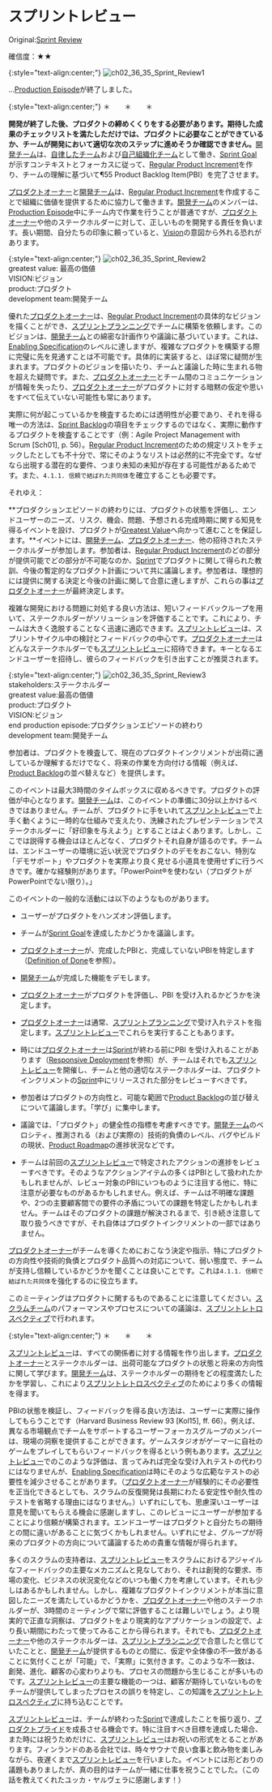 # スプリントレビュー

 Original:[Sprint Review](https://sites.google.com/a/scrumplop.org/published-patterns/value-stream/sprint-review)

確信度：★★

{:style="text-align:center;"}
![ch02_36_35_Sprint_Review1](Images/ch02_36_35_Sprint_Review1.png)<br>


...[Production Episode](https://sites.google.com/a/scrumplop.org/published-patterns/value-stream/production-episode)が終了しました。

{:style="text-align:center;"}
＊　　＊　　＊

**開発が終了した後、プロダクトの締めくくりをする必要があります。期待した成果のチェックリストを満たしただけでは、プロダクトに必要なことができているか、チームが開発において適切な次のステップに進めそうか確認できません。**[開発チーム](ch02_14_14_Development_Team.md)は、​[自律したチーム](ch02_16_16_Autonomous_Team.md)および[自己組織化チーム](ch02_17_17_Self_Organizing_Team.md)として働き、​[Sprint Goal](https://sites.google.com/a/scrumplop.org/published-patterns/value-stream/sprint-goal)が示すコンテキストとフォーカスに従って、[Regular Product Increment](https://sites.google.com/a/scrumplop.org/published-patterns/value-stream/regular-product-increment)を作り、チームの理解に基づいて¶55 Product Backlog Item(PBI）を完了させます。

[プロダクトオーナー](ch02_11_11_Product_Owner.md)と[開発チーム](ch02_14_14_Development_Team.md)は、[Regular Product Increment](https://sites.google.com/a/scrumplop.org/published-patterns/value-stream/regular-product-increment)を作成することで組織に価値を提供するために協力して働きます。[開発チーム](ch02_14_14_Development_Team.md)のメンバーは、[Production Episode](https://sites.google.com/a/scrumplop.org/published-patterns/value-stream/production-episode)中にチーム内で作業を行うことが普通ですが、[プロダクトオーナー](ch02_11_11_Product_Owner.md)や他のステークホルダーに対して、正しいものを開発する責任を負います。長い期間、自分たちの印象に頼っていると、[Vision](https://sites.google.com/a/scrumplop.org/published-patterns/value-stream/vision)​の意図から外れる恐れがあります。

{:style="text-align:center;"}
![ch02_36_35_Sprint_Review2](Images/ch02_36_35_Sprint_Review2.png)<br>
greatest value: 最高の価値<br>VISION:ビジョン<br>product:プロダクト<br>development team:開発チーム

優れた[プロダクトオーナー](ch02_11_11_Product_Owner.md)は、[Regular Product Increment](https://sites.google.com/a/scrumplop.org/published-patterns/value-stream/regular-product-increment)の具体的なビジョンを描くことができ、[スプリントプランニング](ch02_25_24_Sprint_Planning.md)でチームに構築を依頼します。このビジョンは、[開発チーム](ch02_14_14_Development_Team.md)との綿密な計画作りや議論に基づいています。これは、[Enabling Specification](https://sites.google.com/a/scrumplop.org/published-patterns/value-stream/product-backlog/enabling-specification)のレベルに達しますが、複雑なプロダクトを構築する際に完璧に先を見通すことは不可能です。具体的に実装すると、ほぼ常に疑問が生まれます。プロダクトのビジョンを描いたり、チームと議論した時に生まれる物を超えた疑問です。また、[プロダクトオーナー](ch02_11_11_Product_Owner.md)とチーム間のコミュニケーションが情報を失ったり、[プロダクトオーナー](ch02_11_11_Product_Owner.md)がプロダクトに対する暗黙の仮定や思いをすべて伝えていない可能性も常にあります。

実際に何が起こっているかを検査するためには透明性が必要であり、それを得る唯一の方法は、[Sprint Backlog](https://sites.google.com/a/scrumplop.org/published-patterns/value-stream/sprint-backlog)の項目をチェックするのではなく、実際に動作するプロダクトを検査することです（例：Agile Project Management with Scrum [Sch01], p. 56）。[Regular Product Increment](https://sites.google.com/a/scrumplop.org/published-patterns/value-stream/regular-product-increment)のための規定リストをチェックしたとしても不十分で、常にそのようなリストは必然的に不完全です。なぜなら出現する潜在的な要件、つまり未知の未知が存在する可能性があるためです。また、`4.1.1. 信頼で結ばれた共同体`を確立することも必要です。

それゆえ：

**プロダクションエピソードの終わりには、プロダクトの状態を評価し、エンドユーザーのニーズ、リスク、機会、問題、予想される完成時期に関する知見を得るイベントを設け、プロダクトが[Greatest Value](https://sites.google.com/a/scrumplop.org/published-patterns/value-stream/greatest-value)へ向かって進むことを保証します。**イベントには、[開発チーム](ch02_14_14_Development_Team.md)、[プロダクトオーナー](ch02_11_11_Product_Owner.md)、他の招待されたステークホルダーが参加します。参加者は、[Regular Product Increment](https://sites.google.com/a/scrumplop.org/published-patterns/value-stream/regular-product-increment)のどの部分が提供可能でどの部分が不可能なのか、​[Sprint](https://sites.google.com/a/scrumplop.org/published-patterns/value-stream/sprint)でプロダクトに関して得られた教訓、今後の暫定的なプロダクト計画について共に議論します。参加者は、理想的には提供に関する決定と今後の計画に関して合意に達しますが、これらの事は[プロダクトオーナー](ch02_11_11_Product_Owner.md)が最終決定します。

複雑な開発における問題に対処する良い方法は、短いフィードバックループを用いて、ステークホルダーがソリューションを評価することです。これにより、チームは大きく逸脱することなく迅速に適応できます。[スプリントレビュー](ch02_36_35_Sprint_Review.md)は、スプリントサイクル中の検討とフィードバックの中心です。[プロダクトオーナー](ch02_11_11_Product_Owner.md)はどんなステークホルダーでも[スプリントレビュー](ch02_36_35_Sprint_Review.md)に招待できます。キーとなるエンドユーザーを招待し、彼らのフィードバックを引き出すことが推奨されます。

{:style="text-align:center;"}
![ch02_36_35_Sprint_Review3](Images/ch02_36_35_Sprint_Review3.png)<br>
stakeholders:ステークホルダー<br>greatest value:最高の価値<br>product:プロダクト<br>VISION:ビジョン<br>end production episode:プロダクションエピソードの終わり<br>development team:開発チーム

参加者は、プロダクトを検査して、現在のプロダクトインクリメントが出荷に適しているか理解するだけでなく、将来の作業を方向付ける情報（例えば、[Product Backlog](https://sites.google.com/a/scrumplop.org/published-patterns/value-stream/product-backlog)の並べ替えなど）を提供します。

このイベントは最大3時間のタイムボックスに収めるべきです。プロダクトの評価が中心となります。[開発チーム](ch02_14_14_Development_Team.md)は、このイベントの準備に30分以上かけるべきではありません。チームが、プロダクトに手をいれて[スプリントレビュー](ch02_36_35_Sprint_Review.md)で上手く動くように一時的な仕組みで支えたり、洗練されたプレゼンテーションでステークホルダーに「好印象を与えよう」とすることはよくあります。しかし、ここでは説得する機会はほとんどなく、プロダクトそれ自身が語るのです。チームは、エンドユーザーの環境に近い状況でプロダクトのデモをおこない、特別な「デモサポート」やプロダクトを実際より良く見せる小道具を使用せずに行うべきです。確かな経験則があります。「PowerPoint®を使わない（プロダクトがPowerPointでない限り）。」

このイベントの一般的な活動には以下のようなものがあります。

* ユーザーがプロダクトをハンズオン評価します。

* チームが[Sprint Goal](https://sites.google.com/a/scrumplop.org/published-patterns/value-stream/sprint-goal)を達成したかどうかを議論します。

* [プロダクトオーナー](ch02_11_11_Product_Owner.md)が、完成したPBIと、完成していないPBIを特定します（[Definition of Done](https://sites.google.com/a/scrumplop.org/published-patterns/value-stream/definition-of-done)を参照）。

* [開発チーム](ch02_14_14_Development_Team.md)が完成した機能をデモします。

* [プロダクトオーナー](ch02_11_11_Product_Owner.md)がプロダクトを評価し、PBI を受け入れるかどうかを決定します。

* [プロダクトオーナー](ch02_11_11_Product_Owner.md)は通常、[スプリントプランニング](ch02_25_24_Sprint_Planning.md)で受け入れテストを指定します。[スプリントレビュー](ch02_36_35_Sprint_Review.md)でこれらを実行することもあります。

* 時には[プロダクトオーナー](ch02_11_11_Product_Owner.md)は[Sprint](https://sites.google.com/a/scrumplop.org/published-patterns/value-stream/sprint)が終わる前にPBI を受け入れることがあります（[Responsive Deployment](https://sites.google.com/a/scrumplop.org/published-patterns/value-stream/responsive-deployment)​を参照）が、チームはそれでも[スプリントレビュー](ch02_36_35_Sprint_Review.md)を開催し、チームと他の適切なステークホルダーは、プロダクトインクリメントの[Sprint](https://sites.google.com/a/scrumplop.org/published-patterns/value-stream/sprint)中にリリースされた部分をレビューすべきです。

* 参加者はプロダクトの方向性と、可能な範囲で[Product Backlog](https://sites.google.com/a/scrumplop.org/published-patterns/value-stream/product-backlog)の並び替えについて議論します。「学び」に集中します。

* 議論では、「プロダクト」の健全性の指標を考慮すべきです。[開発チーム](ch02_14_14_Development_Team.md)のベロシティ、推測される（および実際の）技術的負債のレベル、バグやビルドの現状、[Product Roadmap](https://sites.google.com/a/scrumplop.org/published-patterns/value-stream/release-plan/product-roadmap)の進捗状況などです。

* チームは前回の[スプリントレビュー](ch02_36_35_Sprint_Review.md)で特定されたアクションの進捗をレビューすべきです。そのようなアクションアイテムの多くはPBIとして扱われたかもしれませんが、レビュー対象のPBIにいつものように注目する他に、特に注意が必要なものがあるかもしれません。例えば、チームは不明確な課題や、2つの主要顧客間での要件の矛盾についての課題を特定したかもしれません。チームはそのプロダクトの課題が解決されるまで、引き続き注意して取り扱うべきですが、それ自体はプロダクトインクリメントの一部ではありません。

[プロダクトオーナー](ch02_11_11_Product_Owner.md)がチームを導くためにおこなう決定や指示、特にプロダクトの方向性や技術的負債とプロダクト品質への対応について、弱い態度で、チームが支持し信頼しているかどうかを聞くことは良いことです。これは`4.1.1. 信頼で結ばれた共同体`を強化するのに役立ちます。

このミーティングはプロダクトに関するものであることに注意してください。[スクラムチーム](ch02_07_7_Scrum_Team.md)のパフォーマンスやプロセスについての議論は、[スプリントレトロスペクティブ](ch02_37_36_Sprint_Retrospective.md)​で行われます。

{:style="text-align:center;"}
＊　　＊　　＊

[スプリントレビュー](ch02_36_35_Sprint_Review.md)は、すべての関係者に対する情報を作り出します。[プロダクトオーナー](ch02_11_11_Product_Owner.md)とステークホルダーは、出荷可能なプロダクトの状態と将来の方向性に関して学びます。[開発チーム](ch02_14_14_Development_Team.md)は、ステークホルダーの期待をどの程度満たしたかを学習し、これにより[スプリントレトロスペクティブ](ch02_37_36_Sprint_Retrospective.md)のためにより多くの情報を得ます。

PBIの状態を検証し、フィードバックを得る良い方法は、ユーザーに実際に操作してもらうことです（Harvard Business Review 93 [Kol15], ff. 66）。例えば、異なる市場観点でチームをサポートするユーザーフォーカスグループのメンバーは、現場の洞察を提供することができます。ゲームスタジオがゲーマーに自社のゲームをプレイしてもらいフィードバックを得るという例もあります。[スプリントレビュー](ch02_36_35_Sprint_Review.md)でのこのような評価は、言ってみれば完全な受け入れテストの代わりにはなりませんが、[Enabling Specification](https://sites.google.com/a/scrumplop.org/published-patterns/value-stream/product-backlog/enabling-specification)は時にそのような広範なテストの必要性を減少させることがあります。（[プロダクトオーナー](ch02_11_11_Product_Owner.md)が経験的にその必要性を正当化できるとしても、スクラムの反復開発は長期にわたる安定性や耐久性のテストを省略する理由にはなりません。）いずれにしても、思慮深いユーザーは意見を聞いてもらえる機会に感謝しますし、このレビューにユーザーが参加することにより信頼が構築されます。エンドユーザーはプロダクトと自分たちの期待との間に違いがあることに気づくかもしれません。いずれにせよ、グループが将来のプロダクトの方向について議論するための貴重な情報が得られます。

多くのスクラムの支持者は、[スプリントレビュー](ch02_36_35_Sprint_Review.md)をスクラムにおけるアジャイルなフィードバックの主要なメカニズムと見なしており、それは創発的な要求、市場の変化、ビジネスの状況変化などのいつも働く力を考慮しています。それも少しはあるかもしれません。しかし、複雑なプロダクトインクリメントが本当に意図したニーズを満たしているかどうかを、[プロダクトオーナー](ch02_11_11_Product_Owner.md)や他のステークホルダーが、3時間のミーティングで常に評価することは難しいでしょう。より現実的で正直な洞察は、プロダクトをより現実的なアプリケーションの設定で、より長い期間にわたって使ってみることから得られます。それでも、[プロダクトオーナー](ch02_11_11_Product_Owner.md)や他のステークホルダーは、[スプリントプランニング](ch02_25_24_Sprint_Planning.md)で合意したと信じていたことと、[開発チーム](ch02_14_14_Development_Team.md)が提供するものとの間に、仮定や全体像の不一致があることに気付くことが「可能」で、「実際」に気付きます。このような不一致は、創発、進化、顧客の心変わりよりも、プロセスの問題から生じることが多いものです。[スプリントレビュー](ch02_36_35_Sprint_Review.md)の主要な機能の一つは、顧客が期待していないものをチームが提供してしまったプロセスの誤りを特定し、この知識を[スプリントレトロスペクティブ](ch02_37_36_Sprint_Retrospective.md)に持ち込むことです。

[スプリントレビュー](ch02_36_35_Sprint_Review.md)は、チームが終わった[Sprint](https://sites.google.com/a/scrumplop.org/published-patterns/value-stream/sprint)で達成したことを振り返り、​[プロダクトプライド](ch02_39_38_Product_Pride.md)を成長させる機会です。特に注目すべき目標を達成した場合、また時には祝うためだけに、[スプリントレビュー](ch02_36_35_Sprint_Review.md)はお祝いの形式をとることがあります。フィンランドのある会社では、時々サウナで良い食事と飲み物を楽しみながら、夜遅くまで[スプリントレビュー](ch02_36_35_Sprint_Review.md)を行いました。イベントには形どおりの議題もありましたが、真の目的はチームが一緒に仕事を祝うことでした。（この話を教えてくれたユッカ・ヤルヴェラに感謝します！）

